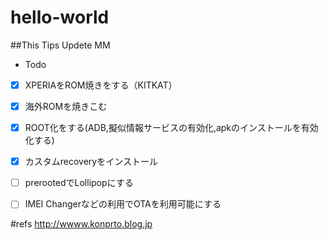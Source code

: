 # hello-world
##This Tips Updete MM
* Todo

- [x] XPERIAをROM焼きをする（KITKAT）
- [x] 海外ROMを焼きこむ
- [x] ROOT化をする(ADB,擬似情報サービスの有効化,apkのインストールを有効化する)
- [x] カスタムrecoveryをインストール
- [ ] prerootedでLollipopにする
- [ ] IMEI Changerなどの利用でOTAを利用可能にする 


#refs http://wwww.konprto.blog.jp
